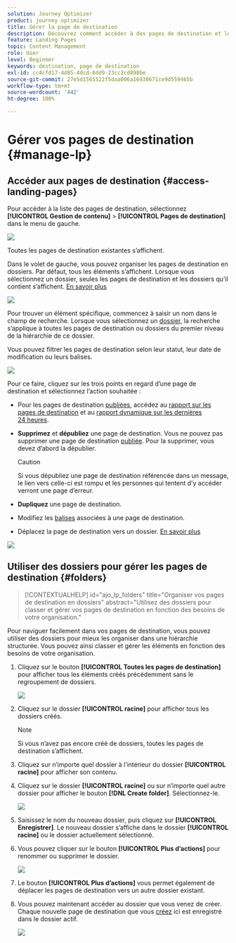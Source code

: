 ```yaml
---
solution: Journey Optimizer
product: journey optimizer
title: Gérer la page de destination
description: Découvrez comment accéder à des pages de destination et les gérer dans Journey Optimizer.
feature: Landing Pages
topic: Content Management
role: User
level: Beginner
keywords: destination, page de destination
exl-id: cc4cfd17-4d85-4dcd-8dd9-23cc2cd898be
source-git-commit: 27e5d1565522f5daa006a16438671ce9d559465b
workflow-type: tm+mt
source-wordcount: '442'
ht-degree: 100%

---
```


# Gérer vos pages de destination {#manage-lp}

## Accéder aux pages de destination {#access-landing-pages}

Pour accéder à la liste des pages de destination, sélectionnez **[!UICONTROL Gestion de contenu]** > **[!UICONTROL Pages de destination]** dans le menu de gauche.

![](assets/lp_access-list.png)

Toutes les pages de destination existantes s’affichent.

Dans le volet de gauche, vous pouvez organiser les pages de destination en dossiers. Par défaut, tous les éléments s’affichent. Lorsque vous sélectionnez un dossier, seules les pages de destination et les dossiers qu’il contient s’affichent. [En savoir plus](#folders)

![](assets/lp-access-list-folders.png)

Pour trouver un élément spécifique, commencez à saisir un nom dans le champ de recherche. Lorsque vous sélectionnez un [dossier](#folders), la recherche s’applique à toutes les pages de destination ou dossiers du premier niveau de la hiérarchie de ce dossier<!--(not nested items)-->.

Vous pouvez filtrer les pages de destination selon leur statut, leur date de modification ou leurs balises.

![](assets/lp_access-list-filter.png)

Pour ce faire, cliquez sur les trois points en regard d’une page de destination et sélectionnez l’action souhaitée :

* Pour les pages de destination [publiées](create-lp.md#publish-landing-page), accédez au [rapport sur les pages de destination](../reports/lp-report-global-cja.md) et au [rapport dynamique sur les dernières 24 heures](../reports/lp-report-live.md).

* **Supprimez** et **dépubliez** une page de destination. Vous ne pouvez pas supprimer une page de destination [publiée](create-lp.md#publish-landing-page). Pour la supprimer, vous devez d’abord la dépublier.

  >[!CAUTION]
  >
  >Si vous dépubliez une page de destination référencée dans un message, le lien vers celle-ci est rompu et les personnes qui tentent d’y accéder verront une page d’erreur.

* **Dupliquez** une page de destination.

* Modifiez les [balises](../start/search-filter-categorize.md#tags) associées à une page de destination.

* Déplacez la page de destination vers un dossier. [En savoir plus](#folders)

![](assets/lp_access-list-actions.png)

## Utiliser des dossiers pour gérer les pages de destination {#folders}

>[!CONTEXTUALHELP]
>id="ajo_lp_folders"
>title="Organiser vos pages de destination en dossiers"
>abstract="Utilisez des dossiers pour classer et gérer vos pages de destination en fonction des besoins de votre organisation."

Pour naviguer facilement dans vos pages de destination, vous pouvez utiliser des dossiers pour mieux les organiser dans une hiérarchie structurée. Vous pouvez ainsi classer et gérer les éléments en fonction des besoins de votre organisation.

1. Cliquez sur le bouton **[!UICONTROL Toutes les pages de destination]** pour afficher tous les éléments créés précédemment sans le regroupement de dossiers.

   ![](assets/lp-folders.png)

1. Cliquez sur le dossier **[!UICONTROL racine]** pour afficher tous les dossiers créés.

   >[!NOTE]
   >
   >Si vous n’avez pas encore créé de dossiers, toutes les pages de destination s’affichent.

1. Cliquez sur n’importe quel dossier à l’intérieur du dossier **[!UICONTROL racine]** pour afficher son contenu.

1. Cliquez sur le dossier **[!UICONTROL racine]** ou sur n’importe quel autre dossier pour afficher le bouton **[!DNL Create folder]**. Sélectionnez-le.

   ![](assets/lp-create-folder.png)

1. Saisissez le nom du nouveau dossier, puis cliquez sur **[!UICONTROL Enregistrer]**. Le nouveau dossier s’affiche dans le dossier **[!UICONTROL racine]** ou le dossier actuellement sélectionné.

1. Vous pouvez cliquer sur le bouton **[!UICONTROL Plus d’actions]** pour renommer ou supprimer le dossier.

   ![](assets/lp-folder-more-actions.png)

1. Le bouton **[!UICONTROL Plus d’actions]** vous permet également de déplacer les pages de destination vers un autre dossier existant.

1. Vous pouvez maintenant accéder au dossier que vous venez de créer. Chaque nouvelle page de destination que vous [créez](create-lp.md#create-landing-page.md) ici est enregistré dans le dossier actif.

   ![](assets/lp-folder-create.png)
